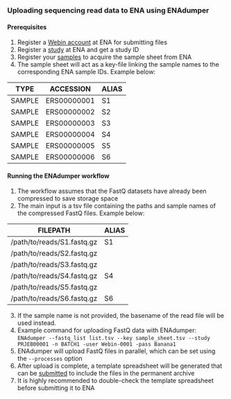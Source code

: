 ### Uploading sequencing read data to ENA using ENAdumper

#### Prerequisites
1. Register a [Webin account](https://ena-docs.readthedocs.io/en/latest/submit/general-guide/registration.html) at ENA for submitting files
2. Register a [study](https://ena-docs.readthedocs.io/en/latest/submit/study.html) at ENA and get a study ID
3. Register your [samples](https://ena-docs.readthedocs.io/en/latest/submit/samples.html) to acquire the sample sheet from ENA
4. The sample sheet will act as a key-file linking the sample names to the corresponding ENA sample IDs. Example below:

| TYPE | ACCESSION | ALIAS |
| --- | --- | --- |
| SAMPLE | ERS00000001 | S1 |
| SAMPLE | ERS00000002 | S2 |
| SAMPLE | ERS00000003 | S3 |
| SAMPLE | ERS00000004 | S4 |
| SAMPLE | ERS00000005 | S5 |
| SAMPLE | ERS00000006 | S6 |

#### Running the ENAdumper workflow
1. The workflow assumes that the FastQ datasets have already been compressed to save storage space
2. The main input is a tsv file containing the paths and sample names of the compressed FastQ files. Example below:

| FILEPATH | ALIAS |
| --- | --- |
| /path/to/reads/S1.fastq.gz | S1 |
| /path/to/reads/S2.fastq.gz | |
| /path/to/reads/S3.fastq.gz | |
| /path/to/reads/S4.fastq.gz | S4 |
| /path/to/reads/S5.fastq.gz | |
| /path/to/reads/S6.fastq.gz | S6 |

3. If the sample name is not provided, the basename of the read file will be used instead.
4. Example command for uploading FastQ data with ENAdumper: <br/>
`ENAdumper --fastq_list list.tsv --key sample_sheet.tsv --study PRJEB00001 -n BATCH1 -user Webin-0001 -pass Banana1`
5. ENAdumper will upload FastQ files in parallel, which can be set using the `--processes` option
6. After upload is complete, a template spreadsheet will be generated that can be [submitted](https://ena-docs.readthedocs.io/en/latest/submit/reads/interactive.html#step-3-submit-the-template-spreadsheet) to include the files in the permanent archive
7. It is highly recommended to double-check the template spreadsheet before submitting it to ENA

[//]: # (Written by Mantas Sereika)
